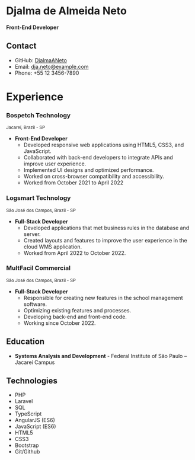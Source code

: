 # Djalma de Almeida Neto
**Front-End Developer**

## Contact
- GitHub: [DjalmaANeto](https://github.com/DjalmaANeto)
- Email: dja.neto@example.com
- Phone: +55 12 3456-7890

# Experience

### Bospetch Technology
<sub>Jacareí, Brazil - SP </sub>

- **Front-End Developer**
    - Developed responsive web applications using HTML5, CSS3, and JavaScript.
    - Collaborated with back-end developers to integrate APIs and improve user experience.
    - Implemented UI designs and optimized performance.
    - Worked on cross-browser compatibility and accessibility.
	- Worked from October 2021 to April 2022

### Logsmart Technology
<sub>São José dos Campos, Brazil - SP</sub>

- **Full-Stack Developer**
    - Developed applications that met business rules in the database and server.
    - Created layouts and features to improve the user experience in the cloud WMS application.
    - Worked from April 2022 to October 2022.

### MultFacil Commercial
<sub>São José dos Campos, Brazil - SP</sub>

- **Full-Stack Developer**
    - Responsible for creating new features in the school management software.
    - Optimizing existing features and processes.
    - Developing back-end and front-end code.
    - Working since October 2022.


## Education

- **Systems Analysis and Development**  -  Federal Institute of São Paulo – Jacareí Campus


## Technologies

- PHP
- Laravel
- SQL
- TypeScript
- AngularJS (ES6)
- JavaScript (ES6)
- HTML5
- CSS3
- Bootstrap
- Git/Github

